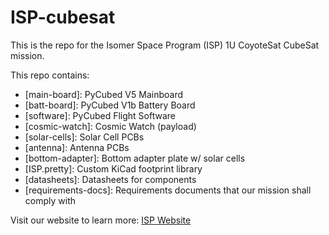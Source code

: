 # ISP-cubesat
This is the repo for the Isomer Space Program (ISP) 1U CoyoteSat CubeSat mission.

This repo contains:
- [main-board]: PyCubed V5 Mainboard  
- [batt-board]: PyCubed V1b Battery Board
- [software]: PyCubed Flight Software  
- [cosmic-watch]: Cosmic Watch (payload)
- [solar-cells]: Solar Cell PCBs
- [antenna]: Antenna PCBs
- [bottom-adapter]: Bottom adapter plate w/ solar cells
- [ISP.pretty]: Custom KiCad footprint library
- [datasheets]: Datasheets for components 
- [requirements-docs]: Requirements documents that our mission shall comply with

Visit our website to learn more: [ISP Website](https://isomer.space)
